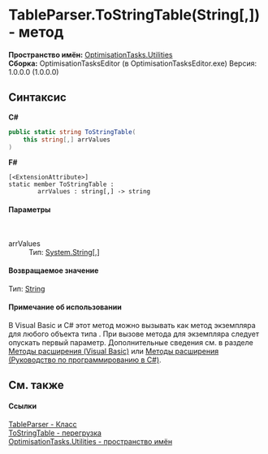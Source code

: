 # TableParser.ToStringTable(String[,]) - метод
 

**Пространство имён:**&nbsp;<a href="N_OptimisationTasks_Utilities">OptimisationTasks.Utilities</a><br />**Сборка:**&nbsp;OptimisationTasksEditor (в OptimisationTasksEditor.exe) Версия: 1.0.0.0 (1.0.0.0)

## Синтаксис

**C#**<br />
``` C#
public static string ToStringTable(
	this string[,] arrValues
)
```

**F#**<br />
``` F#
[<ExtensionAttribute>]
static member ToStringTable : 
        arrValues : string[,] -> string 

```


#### Параметры
&nbsp;<dl><dt>arrValues</dt><dd>Тип:&nbsp;<a href="http://msdn2.microsoft.com/ru-ru/library/s1wwdcbf" target="_blank">System.String</a>[,]<br /></dd></dl>

#### Возвращаемое значение
Тип:&nbsp;<a href="http://msdn2.microsoft.com/ru-ru/library/s1wwdcbf" target="_blank">String</a>

#### Примечание об использовании
В Visual Basic и C# этот метод можно вызывать как метод экземпляра для любого объекта типа . При вызове метода для экземпляра следует опускать первый параметр. Дополнительные сведения см. в разделе <a href="http://msdn.microsoft.com/ru-ru/library/bb384936.aspx" target="_blank">Методы расширения (Visual Basic)</a> или <a href="http://msdn.microsoft.com/ru-ru/library/bb383977.aspx" target="_blank">Методы расширения (Руководство по программированию в C#)</a>.

## См. также


#### Ссылки
<a href="T_OptimisationTasks_Utilities_TableParser">TableParser - Класс</a><br /><a href="Overload_OptimisationTasks_Utilities_TableParser_ToStringTable">ToStringTable - перегрузка</a><br /><a href="N_OptimisationTasks_Utilities">OptimisationTasks.Utilities - пространство имён</a><br />